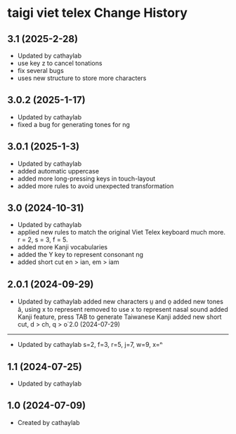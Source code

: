 taigi viet telex Change History
====================

3.1 (2025-2-28)
----------------
* Updated by cathaylab
* use key z to cancel tonations
* fix several bugs
* uses new structure to store more characters

3.0.2 (2025-1-17)
----------------
* Updated by cathaylab
* fixed a bug for generating tones for ng 

3.0.1 (2025-1-3)
----------------
* Updated by cathaylab
* added automatic uppercase
* added more long-pressing keys in touch-layout
* added more rules to avoid unexpected transformation

3.0 (2024-10-31)
----------------
* Updated by cathaylab
* applied new rules to match the original Viet Telex keyboard much more. r = 2, s = 3, f = 5.
* added more Kanji vocabularies
* added the Y key to represent consonant ng
* added short cut en > ian, em > iam

2.0.1 (2024-09-29)
----------------
* Updated by cathaylab
added new characters ṳ and o̤ 
added new tones ã, using x to represent
removed to use x to represent nasal sound
added Kanji feature, press TAB to generate Taiwanese Kanji
added new short cut, d > ch, q > o͘
2.0 (2024-07-29)
----------------
* Updated by cathaylab
s=2, f=3, r=5, j=7, w=9, x=ⁿ

1.1 (2024-07-25)
----------------
* Updated by cathaylab


1.0 (2024-07-09)
----------------
* Created by cathaylab
